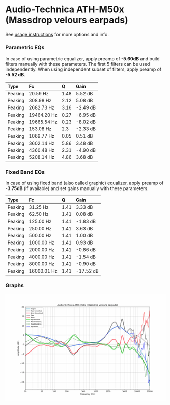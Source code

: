 # Audio-Technica ATH-M50x (Massdrop velours earpads)
See [usage instructions](https://github.com/jaakkopasanen/AutoEq#usage) for more options and info.

### Parametric EQs
In case of using parametric equalizer, apply preamp of **-5.60dB** and build filters manually
with these parameters. The first 5 filters can be used independently.
When using independent subset of filters, apply preamp of **-5.52 dB**.

| Type    | Fc          |    Q | Gain     |
|:--------|:------------|:-----|:---------|
| Peaking | 20.59 Hz    | 1.48 | 5.52 dB  |
| Peaking | 308.98 Hz   | 2.12 | 5.08 dB  |
| Peaking | 2682.73 Hz  | 3.16 | -2.49 dB |
| Peaking | 19464.20 Hz | 0.27 | -6.95 dB |
| Peaking | 19665.54 Hz | 0.23 | -8.02 dB |
| Peaking | 153.08 Hz   | 2.3  | -2.33 dB |
| Peaking | 1069.77 Hz  | 0.05 | 0.51 dB  |
| Peaking | 3602.14 Hz  | 5.86 | 3.48 dB  |
| Peaking | 4360.48 Hz  | 2.31 | -4.90 dB |
| Peaking | 5208.14 Hz  | 4.86 | 3.68 dB  |

### Fixed Band EQs
In case of using fixed band (also called graphic) equalizer, apply preamp of **-3.75dB**
(if available) and set gains manually with these parameters.

| Type    | Fc          |    Q | Gain      |
|:--------|:------------|:-----|:----------|
| Peaking | 31.25 Hz    | 1.41 | 3.33 dB   |
| Peaking | 62.50 Hz    | 1.41 | 0.08 dB   |
| Peaking | 125.00 Hz   | 1.41 | -1.83 dB  |
| Peaking | 250.00 Hz   | 1.41 | 3.63 dB   |
| Peaking | 500.00 Hz   | 1.41 | 1.00 dB   |
| Peaking | 1000.00 Hz  | 1.41 | 0.93 dB   |
| Peaking | 2000.00 Hz  | 1.41 | -0.86 dB  |
| Peaking | 4000.00 Hz  | 1.41 | -1.54 dB  |
| Peaking | 8000.00 Hz  | 1.41 | -0.90 dB  |
| Peaking | 16000.01 Hz | 1.41 | -17.52 dB |

### Graphs
![](./Audio-Technica%20ATH-M50x%20(Massdrop%20velours%20earpads).png)